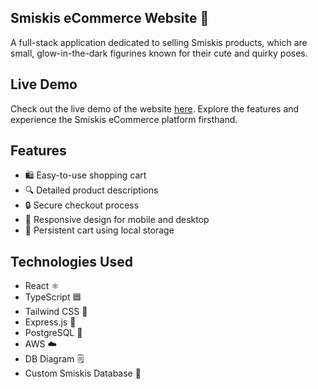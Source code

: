 ## Smiskis eCommerce Website 🛒
A full-stack application dedicated to selling Smiskis products, which are small, glow-in-the-dark figurines known for their cute and quirky poses. 

## Live Demo

Check out the live demo of the website [here](http://ec2-3-141-112-172.us-east-2.compute.amazonaws.com/). Explore the features and experience the Smiskis eCommerce platform firsthand.


## Features

- 🛍️ Easy-to-use shopping cart
- 🔍 Detailed product descriptions
- 🔒 Secure checkout process
- 📱 Responsive design for mobile and desktop
- 🔄 Persistent cart using local storage

## Technologies Used

- React ⚛️
- TypeScript 🟦
- Tailwind CSS 💅
- Express.js 🚀
- PostgreSQL 🐘
- AWS ☁️
- DB Diagram 🗒️
- Custom Smiskis Database 🧸


